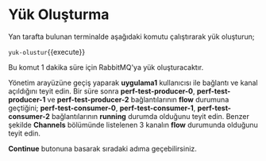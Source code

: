 # Yük Oluşturma

Yan tarafta bulunan terminalde aşağıdaki komutu çalıştırarak yük oluşturun;

`yuk-olustur`{{execute}}

Bu komut 1 dakika süre için RabbitMQ'ya yük oluşturacaktır.

Yönetim arayüzüne geçiş yaparak **uygulama1** kullanıcısı ile bağlantı ve kanal açıldığını teyit edin. Bir süre sonra **perf-test-producer-0**, **perf-test-producer-1** ve **perf-test-producer-2** bağlantılarının **flow** durumuna geçtiğini; **perf-test-consumer-0**, **perf-test-consumer-1**, **perf-test-consumer-2** bağlantılarının **running** durumda olduğunu teyit edin.  Benzer şekilde **Channels** bölümünde listelenen 3 kanalın **flow** durumunda olduğunu teyit edin.

**Continue** butonuna basarak sıradaki adıma geçebilirsiniz.